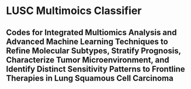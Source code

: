 # LUSC Multimoics Classifier #
## Codes for Integrated Multiomics Analysis and Advanced Machine Learning Techniques to Refine Molecular Subtypes, Stratify Prognosis, Characterize Tumor Microenvironment, and Identify Distinct Sensitivity Patterns to Frontline Therapies in Lung Squamous Cell Carcinoma ##
